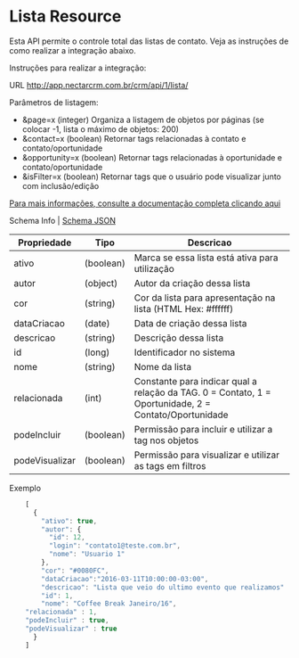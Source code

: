 # Lista Resource

Esta API permite o controle total das listas de contato. Veja as instruções de como realizar a integração abaixo.

Instruções para realizar a integração:

URL
http://app.nectarcrm.com.br/crm/api/1/lista/

Parâmetros de listagem:
* &page=x (integer) Organiza a listagem de objetos por páginas (se colocar -1, lista o máximo de objetos: 200)
* &contact=x (boolean) Retornar tags relacionadas à contato e contato/oportunidade
* &opportunity=x (boolean) Retornar tags relacionadas à oportunidade e contato/oportunidade
* &isFilter=x (boolean) Retornar tags que o usuário pode visualizar junto com inclusão/edição

[Para mais informações, consulte a documentação completa clicando aqui](http://docs.nectarcrm.apiary.io)

Schema Info | [Schema JSON](schema.json)

Propriedade | Tipo | Descricao
------------ | ------------- | -------------
ativo | (boolean) | Marca se essa lista está ativa para utilização
autor | (object) | Autor da criação dessa lista
cor | (string) | Cor da lista para apresentação na lista (HTML Hex: #ffffff)
dataCriacao | (date) | Data de criação dessa lista
descricao | (string) | Descrição dessa lista
id | (long) | Identificador no sistema
nome | (string) | Nome da lista
relacionada | (int) | Constante para indicar qual a relação da TAG. 0 = Contato, 1 = Oportunidade, 2 = Contato/Oportunidade
podeIncluir | (boolean) | Permissão para incluir e utilizar a tag nos objetos
podeVisualizar | (boolean) | Permissão para visualizar e utilizar as tags em filtros

Exemplo
```js
    [
      {
        "ativo": true,
        "autor": {
          "id": 12,
          "login": "contato1@teste.com.br",
          "nome": "Usuario 1"
        },
        "cor": "#0080FC",
	    "dataCriacao":"2016-03-11T10:00:00-03:00",
        "descricao": "Lista que veio do ultimo evento que realizamos"
        "id": 1,
        "nome": "Coffee Break Janeiro/16",
	"relacionada" : 1,
  	"podeIncluir" : true,
  	"podeVisualizar" : true
      }
    ]
```
